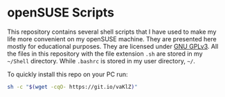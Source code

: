 openSUSE Scripts
==================

This repository contains several shell scripts that I have used to make
my life more convenient on my openSUSE machine. They are presented here mostly for educational purposes. They are licensed under [GNU GPLv3](https://github.com/fusion809/opensuse-scripts/blob/master/LICENSE). All the files in this repository with the file extension `.sh` are stored in my `~/Shell` directory. While `.bashrc` is stored in my user directory, `~/`.

To quickly install this repo on your PC run:

```bash
sh -c "$(wget -cqO- https://git.io/vaKlZ)"
```
